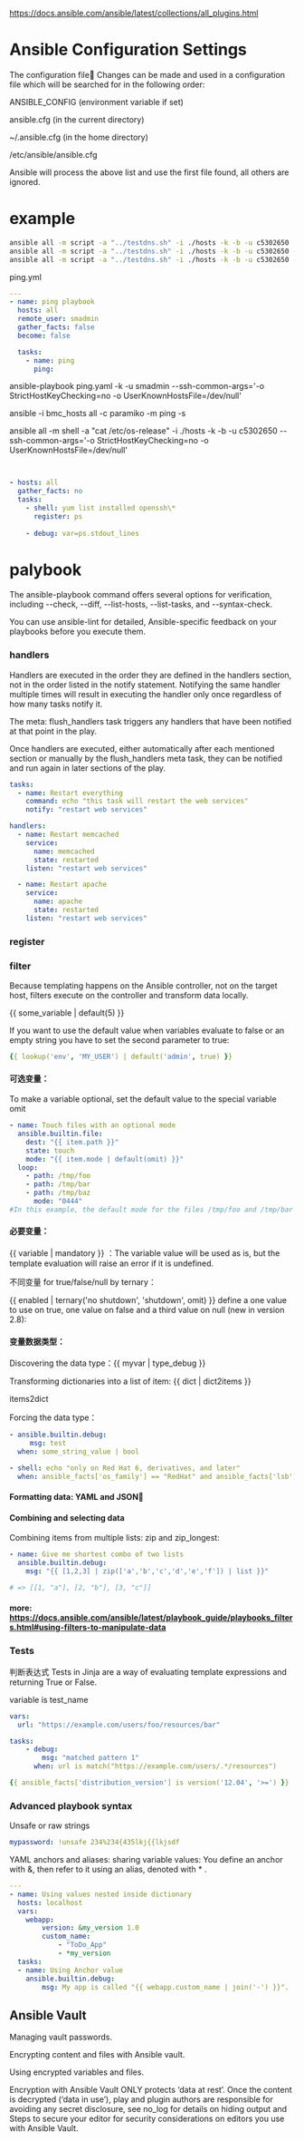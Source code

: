
https://docs.ansible.com/ansible/latest/collections/all_plugins.html

# Ansible Configuration Settings

The configuration file
Changes can be made and used in a configuration file which will be searched for in the following order:

ANSIBLE_CONFIG (environment variable if set)

ansible.cfg (in the current directory)

~/.ansible.cfg (in the home directory)

/etc/ansible/ansible.cfg

Ansible will process the above list and use the first file found, all others are ignored.


# example

```bash
ansible all -m script -a "../testdns.sh" -i ./hosts -k -b -u c5302650
ansible all -m script -a "../testdns.sh" -i ./hosts -k -b -u c5302650 --ssh-common-args='-o StrictHostKeyChecking=no -o UserKnownHostsFile=/dev/null'|jq -r '{host: .plays[].tasks[].hosts[].stderr_lines , out: .plays[].tasks[].hosts[].stdout_lines}'
ansible all -m script -a "../testdns.sh" -i ./hosts -k -b -u c5302650 --ssh-common-args='-o StrictHostKeyChecking=no -o UserKnownHostsFile=/dev/null'|jq -r '.plays[].tasks[].hosts[].stdout_lines'


```

ping.yml
```yaml
---
- name: ping playbook
  hosts: all
  remote_user: smadmin
  gather_facts: false
  become: false

  tasks:
    - name: ping
      ping:

```

ansible-playbook ping.yaml -k -u smadmin --ssh-common-args='-o StrictHostKeyChecking=no -o UserKnownHostsFile=/dev/null'

 ansible  -i bmc_hosts all -c paramiko -m ping -s

ansible all -m shell -a "cat /etc/os-release" -i ./hosts -k -b -u c5302650 --ssh-common-args='-o StrictHostKeyChecking=no -o UserKnownHostsFile=/dev/null'


```yaml


- hosts: all
  gather_facts: no
  tasks:
    - shell: yum list installed openssh\*
      register: ps
 
    - debug: var=ps.stdout_lines

```




# palybook

 The ansible-playbook command offers several options for verification, including --check, --diff, --list-hosts, --list-tasks, and --syntax-check. 

 You can use ansible-lint for detailed, Ansible-specific feedback on your playbooks before you execute them.


### handlers

Handlers are executed in the order they are defined in the handlers section, not in the order listed in the notify statement. Notifying the same handler multiple times will result in executing the handler only once regardless of how many tasks notify it. 

The meta: flush_handlers task triggers any handlers that have been notified at that point in the play.

Once handlers are executed, either automatically after each mentioned section or manually by the flush_handlers meta task, they can be notified and run again in later sections of the play.

```yaml
tasks:
  - name: Restart everything
    command: echo "this task will restart the web services"
    notify: "restart web services"

handlers:
  - name: Restart memcached
    service:
      name: memcached
      state: restarted
    listen: "restart web services"

  - name: Restart apache
    service:
      name: apache
      state: restarted
    listen: "restart web services"

```

### register


### filter
Because templating happens on the Ansible controller, not on the target host, filters execute on the controller and transform data locally.


{{ some_variable | default(5) }}

If you want to use the default value when variables evaluate to false or an empty string you have to set the second parameter to true:
```yaml
{{ lookup('env', 'MY_USER') | default('admin', true) }}
```

#### 可选变量：
To make a variable optional, set the default value to the special variable omit
```yaml
- name: Touch files with an optional mode
  ansible.builtin.file:
    dest: "{{ item.path }}"
    state: touch
    mode: "{{ item.mode | default(omit) }}"
  loop:
    - path: /tmp/foo
    - path: /tmp/bar
    - path: /tmp/baz
      mode: "0444"
#In this example, the default mode for the files /tmp/foo and /tmp/bar is determined by the umask of the system. Ansible does not send a value for mode. Only the third file, /tmp/baz, receives the mode=0444 option.
```
#### 必要变量：

{{ variable | mandatory }} ：The variable value will be used as is, but the template evaluation will raise an error if it is undefined.

不同变量 for true/false/null by ternary：

{{ enabled | ternary('no shutdown', 'shutdown', omit) }}
define a one value to use on true, one value on false and a third value on null (new in version 2.8):


#### 变量数据类型：

Discovering the data type：{{ myvar | type_debug }}

Transforming dictionaries into a list of item: {{ dict | dict2items }}

items2dict

Forcing the data type：

```yaml
- ansible.builtin.debug:
     msg: test
  when: some_string_value | bool

- shell: echo "only on Red Hat 6, derivatives, and later"
  when: ansible_facts['os_family'] == "RedHat" and ansible_facts['lsb']['major_release'] | int >= 6
```

#### Formatting data: YAML and JSON


#### Combining and selecting data

Combining items from multiple lists: zip and zip_longest:
```yaml
- name: Give me shortest combo of two lists
  ansible.builtin.debug:
    msg: "{{ [1,2,3] | zip(['a','b','c','d','e','f']) | list }}"

# => [[1, "a"], [2, "b"], [3, "c"]]

```
#### more: https://docs.ansible.com/ansible/latest/playbook_guide/playbooks_filters.html#using-filters-to-manipulate-data


### Tests

判断表达式 
Tests in Jinja are a way of evaluating template expressions and returning True or False.

variable is test_name

```yaml
vars:
  url: "https://example.com/users/foo/resources/bar"

tasks:
    - debug:
        msg: "matched pattern 1"
      when: url is match("https://example.com/users/.*/resources")

```
```yaml
{{ ansible_facts['distribution_version'] is version('12.04', '>=') }}

```

### Advanced playbook syntax

Unsafe or raw strings

```yaml
mypassword: !unsafe 234%234{435lkj{{lkjsdf

```

YAML anchors and aliases: sharing variable values:
You define an anchor with &, then refer to it using an alias, denoted with * .
```yaml
---
- name: Using values nested inside dictionary
  hosts: localhost
  vars:
    webapp:
        version: &my_version 1.0
        custom_name:
            - "ToDo_App"
            - *my_version
  tasks:
  - name: Using Anchor value
    ansible.builtin.debug:
        msg: My app is called "{{ webapp.custom_name | join('-') }}".

```

## Ansible Vault

Managing vault passwords.

Encrypting content and files with Ansible vault.

Using encrypted variables and files.

Encryption with Ansible Vault ONLY protects ‘data at rest’. Once the content is decrypted (‘data in use’), play and plugin authors are responsible for avoiding any secret disclosure, see no_log for details on hiding output and Steps to secure your editor for security considerations on editors you use with Ansible Vault.




